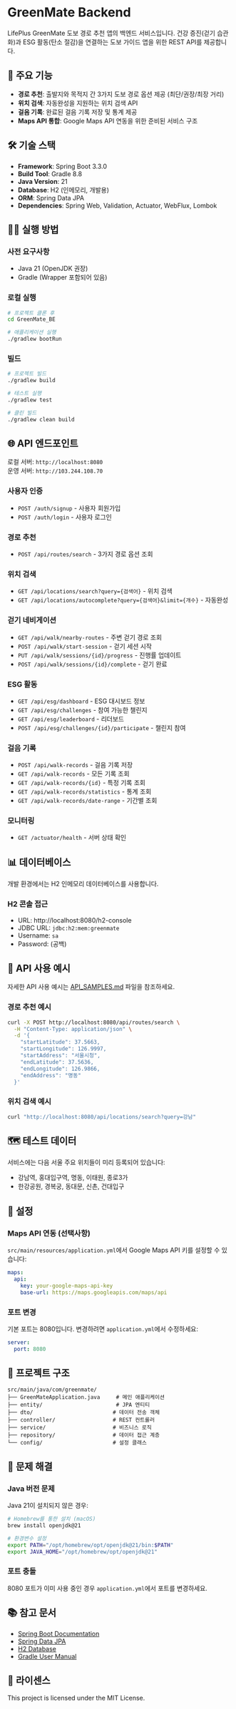 # GreenMate Backend

LifePlus GreenMate 도보 경로 추천 앱의 백엔드 서비스입니다. 건강 증진(걷기 습관화)과 ESG 활동(탄소 절감)을 연결하는 도보 가이드 앱을 위한 REST API를 제공합니다.

## 🚀 주요 기능

- **경로 추천**: 출발지와 목적지 간 3가지 도보 경로 옵션 제공 (최단/권장/최장 거리)
- **위치 검색**: 자동완성을 지원하는 위치 검색 API
- **걸음 기록**: 완료된 걸음 기록 저장 및 통계 제공
- **Maps API 통합**: Google Maps API 연동을 위한 준비된 서비스 구조

## 🛠 기술 스택

- **Framework**: Spring Boot 3.3.0
- **Build Tool**: Gradle 8.8
- **Java Version**: 21
- **Database**: H2 (인메모리, 개발용)
- **ORM**: Spring Data JPA
- **Dependencies**: Spring Web, Validation, Actuator, WebFlux, Lombok

## 🏃‍♂️ 실행 방법

### 사전 요구사항
- Java 21 (OpenJDK 권장)
- Gradle (Wrapper 포함되어 있음)

### 로컬 실행
```bash
# 프로젝트 클론 후
cd GreenMate_BE

# 애플리케이션 실행
./gradlew bootRun
```

### 빌드
```bash
# 프로젝트 빌드
./gradlew build

# 테스트 실행
./gradlew test

# 클린 빌드
./gradlew clean build
```

## 🌐 API 엔드포인트

로컬 서버: `http://localhost:8080`  
운영 서버: `http://103.244.108.70`

### 사용자 인증
- `POST /auth/signup` - 사용자 회원가입
- `POST /auth/login` - 사용자 로그인

### 경로 추천
- `POST /api/routes/search` - 3가지 경로 옵션 조회

### 위치 검색
- `GET /api/locations/search?query={검색어}` - 위치 검색
- `GET /api/locations/autocomplete?query={검색어}&limit={개수}` - 자동완성

### 걷기 네비게이션
- `GET /api/walk/nearby-routes` - 주변 걷기 경로 조회
- `POST /api/walk/start-session` - 걷기 세션 시작
- `PUT /api/walk/sessions/{id}/progress` - 진행률 업데이트
- `POST /api/walk/sessions/{id}/complete` - 걷기 완료

### ESG 활동
- `GET /api/esg/dashboard` - ESG 대시보드 정보
- `GET /api/esg/challenges` - 참여 가능한 챌린지
- `GET /api/esg/leaderboard` - 리더보드
- `POST /api/esg/challenges/{id}/participate` - 챌린지 참여

### 걸음 기록
- `POST /api/walk-records` - 걸음 기록 저장
- `GET /api/walk-records` - 모든 기록 조회
- `GET /api/walk-records/{id}` - 특정 기록 조회
- `GET /api/walk-records/statistics` - 통계 조회
- `GET /api/walk-records/date-range` - 기간별 조회

### 모니터링
- `GET /actuator/health` - 서버 상태 확인

## 📊 데이터베이스

개발 환경에서는 H2 인메모리 데이터베이스를 사용합니다.

### H2 콘솔 접근
- URL: http://localhost:8080/h2-console
- JDBC URL: `jdbc:h2:mem:greenmate`
- Username: `sa`
- Password: (공백)

## 📝 API 사용 예시

자세한 API 사용 예시는 [API_SAMPLES.md](API_SAMPLES.md) 파일을 참조하세요.

### 경로 추천 예시
```bash
curl -X POST http://localhost:8080/api/routes/search \
  -H "Content-Type: application/json" \
  -d '{
    "startLatitude": 37.5663,
    "startLongitude": 126.9997,
    "startAddress": "서울시청",
    "endLatitude": 37.5636,
    "endLongitude": 126.9866,
    "endAddress": "명동"
  }'
```

### 위치 검색 예시
```bash
curl "http://localhost:8080/api/locations/search?query=강남"
```

## 🗺 테스트 데이터

서비스에는 다음 서울 주요 위치들이 미리 등록되어 있습니다:
- 강남역, 홍대입구역, 명동, 이태원, 종로3가
- 한강공원, 경복궁, 동대문, 신촌, 건대입구

## 🔧 설정

### Maps API 연동 (선택사항)
`src/main/resources/application.yml`에서 Google Maps API 키를 설정할 수 있습니다:
```yaml
maps:
  api:
    key: your-google-maps-api-key
    base-url: https://maps.googleapis.com/maps/api
```

### 포트 변경
기본 포트는 8080입니다. 변경하려면 `application.yml`에서 수정하세요:
```yaml
server:
  port: 8080
```

## 📁 프로젝트 구조

```
src/main/java/com/greenmate/
├── GreenMateApplication.java     # 메인 애플리케이션
├── entity/                       # JPA 엔티티
├── dto/                         # 데이터 전송 객체
├── controller/                  # REST 컨트롤러
├── service/                     # 비즈니스 로직
├── repository/                  # 데이터 접근 계층
└── config/                      # 설정 클래스
```

## 🐛 문제 해결

### Java 버전 문제
Java 21이 설치되지 않은 경우:
```bash
# Homebrew를 통한 설치 (macOS)
brew install openjdk@21

# 환경변수 설정
export PATH="/opt/homebrew/opt/openjdk@21/bin:$PATH"
export JAVA_HOME="/opt/homebrew/opt/openjdk@21"
```

### 포트 충돌
8080 포트가 이미 사용 중인 경우 `application.yml`에서 포트를 변경하세요.

## 📚 참고 문서

- [Spring Boot Documentation](https://spring.io/projects/spring-boot)
- [Spring Data JPA](https://spring.io/projects/spring-data-jpa)
- [H2 Database](http://www.h2database.com/)
- [Gradle User Manual](https://docs.gradle.org/)

## 📄 라이센스

This project is licensed under the MIT License.